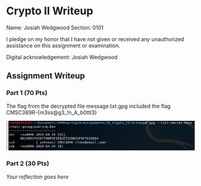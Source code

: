 # Crypto II Writeup

Name: Josiah Wedgwood
Section: 0101

I pledge on my honor that I have not given or received any unauthorized
assistance on this assignment or examination.

Digital acknowledgement: Josiah Wedgwood

## Assignment Writeup

### Part 1 (70 Pts)

The flag from the decrypted file message.txt.gpg included the flag CMSC389R-{m3ss@g3_!n_A_b0ttl3}

![Screenshot of my gpg secret key output](https://github.com/demurewolf/389Rspring19/blob/master/assignments/10_Crypto_II/writeup/imported_gpg_key_screenshot.png)

### Part 2 (30 Pts)

*Your reflection goes here*
